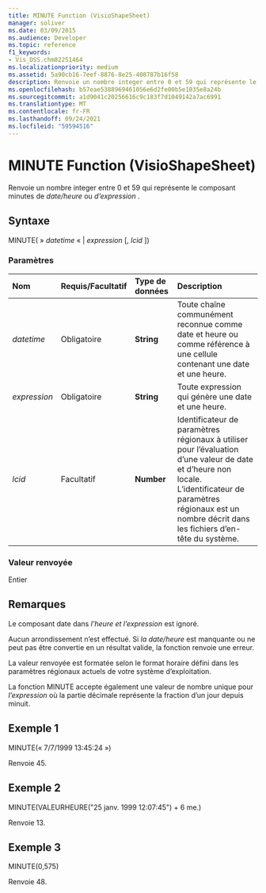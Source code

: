 ```yaml
---
title: MINUTE Function (VisioShapeSheet)
manager: soliver
ms.date: 03/09/2015
ms.audience: Developer
ms.topic: reference
f1_keywords:
- Vis_DSS.chm82251464
ms.localizationpriority: medium
ms.assetid: 5a90cb16-7eef-8876-8e25-408787b16f58
description: Renvoie un nombre integer entre 0 et 59 qui représente le composant minutes de date/heure ou d’expression .
ms.openlocfilehash: b57eae5388969461056e6d2fe00b5e1035e8a24b
ms.sourcegitcommit: a1d9041c20256616c9c183f7d1049142a7ac6991
ms.translationtype: MT
ms.contentlocale: fr-FR
ms.lasthandoff: 09/24/2021
ms.locfileid: "59594516"
---
```

# <a name="minute-function-visioshapesheet"></a>MINUTE Function (VisioShapeSheet)

Renvoie un nombre integer entre 0 et 59 qui représente le composant minutes de  *date/heure*  ou  *d’expression*  . 
  
## <a name="syntax"></a>Syntaxe

MINUTE( » *datetime*  « |  *expression*  [,  *lcid*  ]) 
  
### <a name="parameters"></a>Paramètres

|**Nom**|**Requis/Facultatif**|**Type de données**|**Description**|
|:-----|:-----|:-----|:-----|
| _datetime_ <br/> |Obligatoire  <br/> |**String** <br/> |Toute chaîne communément reconnue comme date et heure ou comme référence à une cellule contenant une date et une heure.  <br/> |
| _expression_ <br/> |Obligatoire  <br/> |**String** <br/> | Toute expression qui génère une date et une heure.  <br/> |
| _lcid_ <br/> |Facultatif  <br/> |**Number** <br/> |Identificateur de paramètres régionaux à utiliser pour l’évaluation d’une valeur de date et d’heure non locale. L’identificateur de paramètres régionaux est un nombre décrit dans les fichiers d’en-tête du système.  <br/> |
   
### <a name="return-value"></a>Valeur renvoyée

Entier
  
## <a name="remarks"></a>Remarques

Le composant date dans  _l’heure et_  _l’expression_ est ignoré. 
  
Aucun arrondissement n’est effectué. Si  _la date/heure_ est manquante ou ne peut pas être convertie en un résultat valide, la fonction renvoie une erreur. 
  
La valeur renvoyée est formatée selon le format horaire défini dans les paramètres régionaux actuels de votre système d’exploitation.
  
La fonction MINUTE accepte également une valeur de nombre unique pour  _l’expression_ où la partie décimale représente la fraction d’un jour depuis minuit. 
  
## <a name="example-1"></a>Exemple 1

MINUTE(« 7/7/1999 13:45:24 »)
  
Renvoie 45.
  
## <a name="example-2"></a>Exemple 2

MINUTE(VALEURHEURE("25 janv. 1999 12:07:45") + 6 me.)
  
Renvoie 13.
  
## <a name="example-3"></a>Exemple 3

MINUTE(0,575)
  
Renvoie 48.
  

